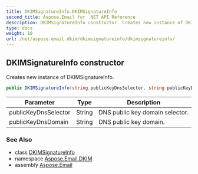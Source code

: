 ```yaml
---
title: DKIMSignatureInfo.DKIMSignatureInfo
second_title: Aspose.Email for .NET API Reference
description: DKIMSignatureInfo constructor. Creates new instance of DKIMSignatureInfo
type: docs
weight: 10
url: /net/aspose.email.dkim/dkimsignatureinfo/dkimsignatureinfo/
---
```

## DKIMSignatureInfo constructor

Creates new instance of DKIMSignatureInfo.

```csharp
public DKIMSignatureInfo(string publicKeyDnsSelector, string publicKeyDnsDomain)
```

| Parameter | Type | Description |
| --- | --- | --- |
| publicKeyDnsSelector | String | DNS public key domain selector. |
| publicKeyDnsDomain | String | DNS public key domain. |

### See Also

* class [DKIMSignatureInfo](../)
* namespace [Aspose.Email.DKIM](../../dkimsignatureinfo/)
* assembly [Aspose.Email](../../../)


